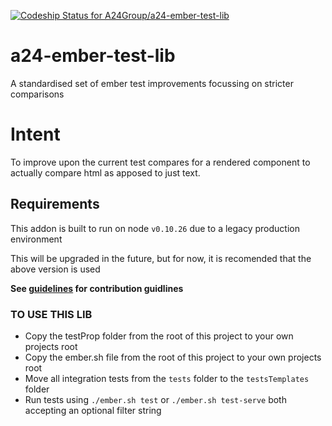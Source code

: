 [ ![Codeship Status for A24Group/a24-ember-test-lib](https://app.codeship.com/projects/9df22820-7471-0135-5e9a-22a90e89452a/status?branch=master)](https://app.codeship.com/projects/243939)

# a24-ember-test-lib
A standardised set of ember test improvements focussing on stricter comparisons

# Intent
To improve upon the current test compares for a rendered component to actually compare html as apposed to just text.

## Requirements
This addon is built to run on node `v0.10.26` due to a legacy production environment

This will be upgraded in the future, but for now, it is recomended that the above version is used

**See [guidelines](https://github.com/A24Group/a24-ember-test-lib/blob/master/CONTRIBUTING.md) for contribution guidlines**

### TO USE THIS LIB
 * Copy the testProp folder from the root of this project to your own projects root
 * Copy the ember.sh file from the root of this project to your own projects root
 * Move all integration tests from the `tests` folder to the `testsTemplates` folder
 * Run tests using `./ember.sh test` or `./ember.sh test-serve` both accepting an optional filter string
